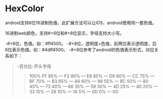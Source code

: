 # HexColor
android支持8位16进制色值，此扩展方法可以让iOS、android使用同一套色值。

16进制web颜色，支持#+6位和#+8位显示，字母支持大小写。

-#+6位，色值。如：#ff4500。
-#+8位，透明度+色值，前两位表示透明度，后6位表示色值。如：#4dff4500。
-#+8位参考了android的色值表示形式，对应关系如下：
  
>-百分比-开头字母
> >100% FF
> >95% — F2
> >90% — E6
> >85% — D9
> >80% — CC
> >75% — BF
> >70% — B3
> >65% — A6
> >60% — 99
> >55% — 8C
> >50% — 80
> >45% — 73
> >40% — 66
> >35% — 59
> >30% — 4D
> >25% — 40
> >20% — 33
> >15% — 26
> >10% — 1A
> >5% — 0D
> >0% — 00
